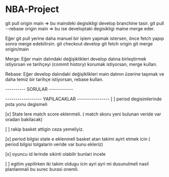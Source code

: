 # NBA-Project
git pull origin main => bu maindeki degisikligi develop branchine tasir.
git pull --rebase origin main => bu ise developtaki degisikligi maine merge eder. 


Eğer git pull yerine daha manuel bir işlem yapmak istersen, önce fetch yapıp sonra merge edebilirsin.
git checkout develop
git fetch origin
git merge origin/main

Merge: Eğer main dalındaki değişiklikleri develop dalına birleştirmek istiyorsan ve tarihçeyi (commit history) korumak istiyorsan, merge kullan.

Rebase: Eğer develop dalındaki değişiklikleri main dalının üzerine taşımak ve daha temiz bir tarihçe istiyorsan, rebase kullan.

----------   SORULAR   ------------



------------------ YAPILACAKLAR ----------------
[ ] period degisimlerinde pota yonu degismeli

[x] State lere match score eklenmeli. ( match skoru yeni bulunan veride var oradan bakilacak)

[ ] rakip basket attigin ceza yemeliyiz. 

[x] period bilgisi state e eklenmeli basket atan takimi ayirt etmek icin ( period bilgisi tolgalarin veride var bunu ekleriz)

[x] oyuncu id lerinde sikinti olabilir bunlari incele 

[ ] egitim yapilirken iki takim oldugu icin ayri ayri mi dusunulmeli nasil planlanmali bu surec burasi onemli. 
